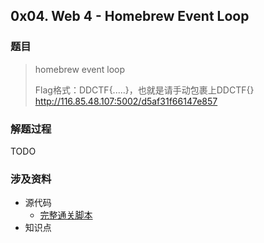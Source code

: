 ## 0x04. Web 4 - Homebrew Event Loop
### 题目
> homebrew event loop
> 
> Flag格式：DDCTF{.....}，也就是请手动包裹上DDCTF{}  
> http://116.85.48.107:5002/d5af31f66147e857  

### 解题过程
TODO

### 涉及资料
- 源代码
  - [完整通关脚本](./index.js)
- 知识点
